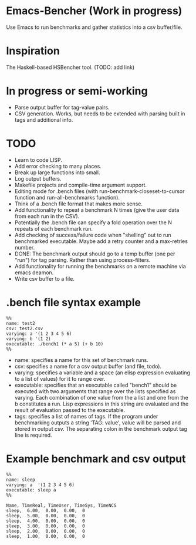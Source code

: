 # Emacs-Bencher (Work in progress)
Use Emacs to run benchmarks and gather statistics into a csv buffer/file. 

# Inspiration
The Haskell-based HSBencher tool. (TODO: add link)

# In progress or semi-working
  * Parse output buffer for tag-value pairs. 
  * CSV generation. Works, but needs to be extended with parsing built in tags and additional info.
  
# TODO
  * Learn to code LISP.
  * Add error checking to many places. 
  * Break up large functions into small.
  * Log output buffers.
  * Makefile projects and compile-time argument support.
  * Editing mode for .bench files (with run-benchmark-closeset-to-cursor function and run-all-benchmarks function).
  * Think of a .bench file format that makes more sense.
  * Add functionality to repeat a benchmark N times (give the user data from each run in the CSV).
  * Potentially the .bench file can specify a fold operation over the N repeats of each benchmark run. 
  * Add checking of success/failure code when "shelling" out to run benchmarked executable. Maybe add a retry counter and a max-retries number.
  * DONE: The benchmark output should go to a temp buffer (one per "run") for tag parsing. Rather than using process-filters. 
  * Add functionality for running the benchmarks on a remote machine via emacs deamon.
  * Write csv buffer to a file. 


# .bench file syntax example

```
%%
name: test2
csv: test2.csv
varying: a '(1 2 3 4 5 6)
varying: b '(1 2)
executable: ./bench1 (* a 5) (+ b 10)
%%
```
* name: specifies a name for this set of benchmark runs.
* csv: specifies a name for a csv output buffer (and file, todo).
* varying: specifies a variable and a space (an elisp expression evaluating to a list of values) for it to range over.
* executable: specifies that an executable called "bench1" should be executed with two arguments
that range over the lists specified as varying. Each combination of one value from the a list and one from the b constitutes a run. Lisp expressions in this string are evaluated and the result of evaluation passed to the executable.
* tags: specifies a list of names of tags. If the program under benchmarking outputs a string 'TAG: value', value will be parsed and stored in output csv. The separating colon in the benchmark output tag line is required. 


# Example benchmark and csv output

```
%%
name: sleep
varying: a  '(1 2 3 4 5 6)
executable: sleep a
%%
```

```
Name, TimeReal, TimeUser, TimeSys, TimeNCS
sleep,  6.00,  0.00,  0.00,  0
sleep,  5.00,  0.00,  0.00,  0
sleep,  4.00,  0.00,  0.00,  0
sleep,  3.00,  0.00,  0.00,  0
sleep,  2.00,  0.00,  0.00,  0
sleep,  1.00,  0.00,  0.00,  0
```